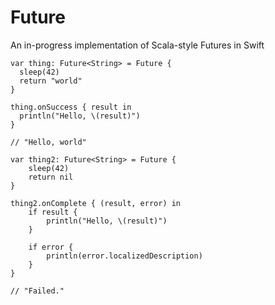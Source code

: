 Future
======

An in-progress implementation of Scala-style Futures in Swift

````
var thing: Future<String> = Future {
  sleep(42)
  return "world"
}

thing.onSuccess { result in
  println("Hello, \(result)")
}

// "Hello, world"

var thing2: Future<String> = Future {
	sleep(42)
	return nil
}

thing2.onComplete { (result, error) in
	if result {
		println("Hello, \(result)")
	}
	
	if error {
		println(error.localizedDescription)
	}
}

// "Failed."
````
